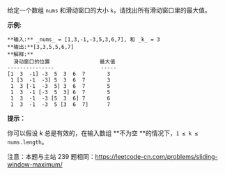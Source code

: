 给定一个数组 `nums` 和滑动窗口的大小 `k`，请找出所有滑动窗口里的最大值。

**示例:**

    
    
    **输入:** _nums_ = [1,3,-1,-3,5,3,6,7], 和 _k_ = 3
    **输出:**[3,3,5,5,6,7] 
    **解释:**
      滑动窗口的位置                最大值
    ---------------               -----
    [1  3  -1] -3  5  3  6  7       3
     1 [3  -1  -3] 5  3  6  7       3
     1  3 [-1  -3  5] 3  6  7       5
     1  3  -1 [-3  5  3] 6  7       5
     1  3  -1  -3 [5  3  6] 7       6
     1  3  -1  -3  5 [3  6  7]      7



**提示：**

你可以假设 _k_ 总是有效的，在输入数组  **不为空  **的情况下，`1 ≤ k ≤ nums.length`。

注意：本题与主站 239 题相同：<https://leetcode-cn.com/problems/sliding-window-maximum/>

